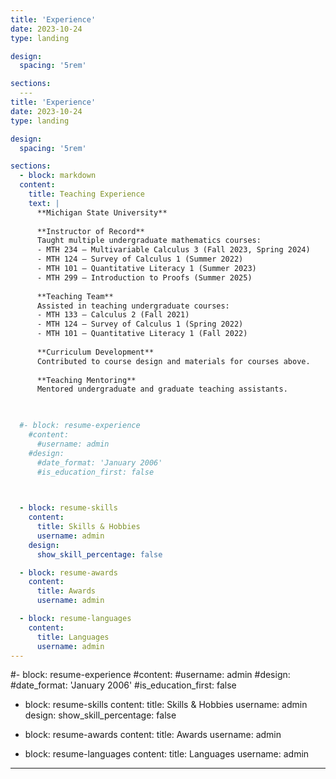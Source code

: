 ```yaml
---
title: 'Experience'
date: 2023-10-24
type: landing

design:
  spacing: '5rem'

sections:
  ---
title: 'Experience'
date: 2023-10-24
type: landing

design:
  spacing: '5rem'

sections:
  - block: markdown
  content:
    title: Teaching Experience
    text: |
      **Michigan State University**  
      
      **Instructor of Record**  
      Taught multiple undergraduate mathematics courses:
      - MTH 234 – Multivariable Calculus 3 (Fall 2023, Spring 2024)
      - MTH 124 – Survey of Calculus 1 (Summer 2022)
      - MTH 101 – Quantitative Literacy 1 (Summer 2023)
      - MTH 299 – Introduction to Proofs (Summer 2025)
      
      **Teaching Team**  
      Assisted in teaching undergraduate courses:
      - MTH 133 – Calculus 2 (Fall 2021)
      - MTH 124 – Survey of Calculus 1 (Spring 2022)
      - MTH 101 – Quantitative Literacy 1 (Fall 2022)
      
      **Curriculum Development**  
      Contributed to course design and materials for courses above.
      
      **Teaching Mentoring**  
      Mentored undergraduate and graduate teaching assistants.


 
  #- block: resume-experience
    #content:
      #username: admin
    #design:
      #date_format: 'January 2006'
      #is_education_first: false

  

  - block: resume-skills
    content:
      title: Skills & Hobbies
      username: admin
    design:
      show_skill_percentage: false

  - block: resume-awards
    content:
      title: Awards
      username: admin

  - block: resume-languages
    content:
      title: Languages
      username: admin
---
```



 
  #- block: resume-experience
    #content:
      #username: admin
    #design:
      #date_format: 'January 2006'
      #is_education_first: false

  

  - block: resume-skills
    content:
      title: Skills & Hobbies
      username: admin
    design:
      show_skill_percentage: false

  - block: resume-awards
    content:
      title: Awards
      username: admin

  - block: resume-languages
    content:
      title: Languages
      username: admin
---

